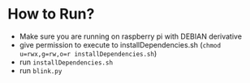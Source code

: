 # How to Run?

- Make sure you are running on raspberry pi with DEBIAN derivative
- give permission to execute to installDependencies.sh (`chmod u=rwx,g=rw,o=r installDependencies.sh`)
- run `installDependencies.sh`
- run `blink.py`
